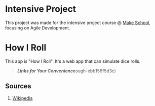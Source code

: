 # Intensive Project
This project was made for the intensive project course @ [Make School](https://make.sc/), focusing on Agile Development.

# How I Roll
This app is "How I Roll". It's a web app that can simulate dice rolls.
> ***Links for Your Convenience***ough-ebb156f5d3c)

## Sources
1. [Wikipedia](https://en.wikipedia.org/wiki/Dice_notation)

